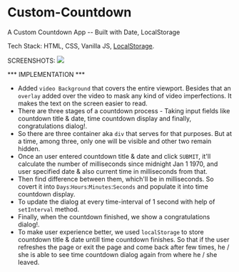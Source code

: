 # Custom-Countdown
A Custom Countdown App -- Built with Date, LocalStorage

Tech Stack: HTML, CSS, Vanilla JS, [LocalStorage](https://developer.mozilla.org/en-US/docs/Web/API/Window/localStorage).

SCREENSHOTS:
![](Custom%20Countdown%20-%20720.gif)


*** IMPLEMENTATION ***
 * Added `video Background` that covers the entire viewport. Besides that an `overlay` added over the video to
 mask any kind of video imperfections. It makes the text on the screen easier to read.
 * There are three stages of a countdown process - Taking input fields like countdown title & date, time countdown display and finally, congratulations dialog!.
 * So there are three container aka `div` that serves for that purposes. But at a time, among three, only one will be visible and other two remain hidden.
 * Once an user entered countdown title & date and click `SUBMIT`, it'll calculate the number of milliseconds since midnight Jan 1 1970, and user specified date & also current time in milliseconds from that.
 * Then find difference between them, which'll be in milliseconds. So covert it into `Days`:`Hours`:`Minutes`:`Seconds` and populate it into time countdown display.
 * To update the dialog at every time-interval of 1 second with help of `setInterval` method.
 * Finally, when the countdown finished, we show a congratulations dialog!.
 * To make user experience better, we used `localStorage` to store countdown title & date untill time countdown finishes. So that if the user refreshes the page or exit the page and come back after few times, he / she is 
 able to see time countdown dialog again from where he / she leaved.


